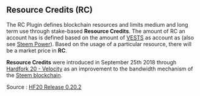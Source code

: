 ## Resource Credits (RC)

The RC Plugin defines blockchain resources and limits medium and long term use through stake-based **Resource Credits**. The amount of RC an account has is defined based on the amount of [VESTS](/glossary/vests.md) as account as (also see [Steem Power](/glossary/steem-power.md)). Based on the usage of a particular resource, there will be a market price in **RC**. 

**Resource Credits**  were introduced in September 25th 2018 through [Hardfork 20 - Velocity](https://github.com/steemit/steem/releases/tag/v0.20.2) as an improvement to the bandwidth mechanism of the [Steem blockchain](/glossary/steem-blockchain.md).

Source : [HF20 Release 0.20.2](https://github.com/steemit/steem/releases/tag/v0.20.2)